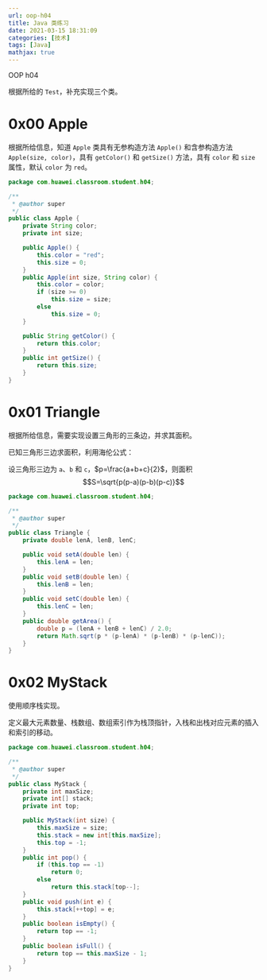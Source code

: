 ```yaml
---
url: oop-h04
title: Java 类练习
date: 2021-03-15 18:31:09
categories: [技术]
tags: [Java]
mathjax: true
---
```


OOP h04

<!--more-->

根据所给的 `Test`，补充实现三个类。

# 0x00 Apple

根据所给信息，知道 `Apple` 类具有无参构造方法 `Apple()` 和含参构造方法 `Apple(size, color)`，具有 `getColor()` 和 `getSize()` 方法，具有 `color` 和 `size` 属性，默认 `color` 为 `red`。

```java
package com.huawei.classroom.student.h04;

/**
 * @author super
 */
public class Apple {
    private String color;
    private int size;

    public Apple() {
        this.color = "red";
        this.size = 0;
    }
    public Apple(int size, String color) {
        this.color = color;
        if (size >= 0)
            this.size = size;
        else
            this.size = 0;
    }

    public String getColor() {
        return this.color;
    }
    public int getSize() {
        return this.size;
    }
}
```

# 0x01 Triangle

根据所给信息，需要实现设置三角形的三条边，并求其面积。

已知三角形三边求面积，利用海伦公式：

设三角形三边为 `a`、`b` 和 `c`，$p=\frac{a+b+c}{2}$，则面积$$S=\sqrt{p(p-a)(p-b)(p-c)}$$

```java
package com.huawei.classroom.student.h04;

/**
 * @author super
 */
public class Triangle {
    private double lenA, lenB, lenC;

    public void setA(double len) {
        this.lenA = len;
    }
    public void setB(double len) {
        this.lenB = len;
    }
    public void setC(double len) {
        this.lenC = len;
    }
    public double getArea() {
        double p = (lenA + lenB + lenC) / 2.0;
        return Math.sqrt(p * (p-lenA) * (p-lenB) * (p-lenC));
    }
}
```

# 0x02 MyStack

使用顺序栈实现。

定义最大元素数量、栈数组、数组索引作为栈顶指针，入栈和出栈对应元素的插入和索引的移动。

```java
package com.huawei.classroom.student.h04;

/**
 * @author super
 */
public class MyStack {
    private int maxSize;
    private int[] stack;
    private int top;

    public MyStack(int size) {
        this.maxSize = size;
        this.stack = new int[this.maxSize];
        this.top = -1;
    }
    public int pop() {
        if (this.top == -1)
            return 0;
        else
            return this.stack[top--];
    }
    public void push(int e) {
        this.stack[++top] = e;
    }
    public boolean isEmpty() {
        return top == -1;
    }
    public boolean isFull() {
        return top == this.maxSize - 1;
    }
}
```

